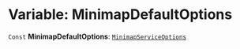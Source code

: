 # Variable: MinimapDefaultOptions

`Const` **MinimapDefaultOptions**: [`MinimapServiceOptions`](/auto-docs/minimap-plugin/interfaces/MinimapServiceOptions.md)
